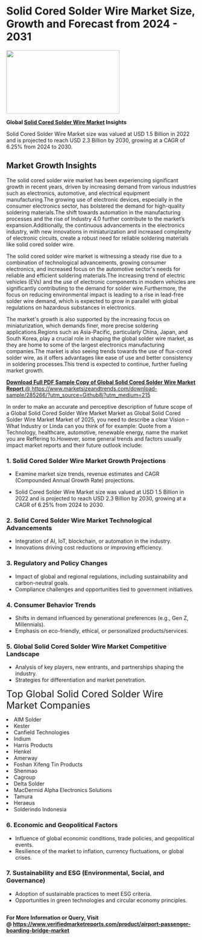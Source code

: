 <H1>Solid Cored Solder Wire Market Size, Growth and Forecast from 2024 - 2031</H1><img class="aligncenter size-medium wp-image-584254" src="https://thirdeyenews.in/wp-content/uploads/2024/09/Global-Market-Research-300x168.jpeg" alt="" width="300" height="168" /><p><strong>Global&nbsp;<a href="https://www.marketsizeandtrends.com/download-sample/285266/?utm_source=Github8j?utm_medium=215">Solid Cored Solder Wire Market</a> Insights</strong></p><p>Solid Cored Solder Wire Market size was valued at USD 1.5 Billion in 2022 and is projected to reach USD 2.3 Billion by 2030, growing at a CAGR of 6.25% from 2024 to 2030.</p><p><h2>Market Growth Insights</h2> <p>The solid cored solder wire market has been experiencing significant growth in recent years, driven by increasing demand from various industries such as electronics, automotive, and electrical equipment manufacturing.The growing use of electronic devices, especially in the consumer electronics sector, has bolstered the demand for high-quality soldering materials.The shift towards automation in the manufacturing processes and the rise of Industry 4.0 further contribute to the market’s expansion.Additionally, the continuous advancements in the electronics industry, with new innovations in miniaturization and increased complexity of electronic circuits, create a robust need for reliable soldering materials like solid cored solder wire.</p> <p><a href="#"></a></p> <p>The solid cored solder wire market is witnessing a steady rise due to a combination of technological advancements, growing consumer electronics, and increased focus on the automotive sector's needs for reliable and efficient soldering materials.The increasing trend of electric vehicles (EVs) and the use of electronic components in modern vehicles are significantly contributing to the demand for solder wire.Furthermore, the focus on reducing environmental impact is leading to a rise in lead-free solder wire demand, which is expected to grow in parallel with global regulations on hazardous substances in electronics.</p> <p>The market's growth is also supported by the increasing focus on miniaturization, which demands finer, more precise soldering applications.Regions such as Asia-Pacific, particularly China, Japan, and South Korea, play a crucial role in shaping the global solder wire market, as they are home to some of the largest electronics manufacturing companies.The market is also seeing trends towards the use of flux-cored solder wire, as it offers advantages like ease of use and better consistency in soldering processes.This trend is expected to continue, further fueling market growth.</p> <p><a href="#"></p><p><span class=""><strong>Download Full PDF Sample Copy of Global Solid Cored Solder Wire Market Report</strong> @ <a href="https://www.marketsizeandtrends.com/download-sample/285266/?utm_source=Github8j?utm_medium=215" target="_blank">https://www.marketsizeandtrends.com/download-sample/285266/?utm_source=Github8j?utm_medium=215</a></span></p><p>In order to make an accurate and perceptive description of future scope of a Global&nbsp;Solid Cored Solder Wire Market Market as Global&nbsp;Solid Cored Solder Wire Market Market of 2025, you need to describe a clear Vision &ndash; What Industry or Linda can you think of for example: Quote from a Technology, healthcare, automotive, renewable energy, name the market you are Reffering to.However, some general trends and factors usually impact market reports and their future outlook include:</p><h3>1.&nbsp;<strong>Solid Cored Solder Wire Market Growth Projections</strong></h3><ul><li>Examine market size trends, revenue estimates and CAGR (Compounded Annual Growth Rate) projections.</li><li><p>Solid Cored Solder Wire Market size was valued at USD 1.5 Billion in 2022 and is projected to reach USD 2.3 Billion by 2030, growing at a CAGR of 6.25% from 2024 to 2030.</p></li></ul><h3>2.&nbsp;<strong>Solid Cored Solder Wire Market Technological Advancements</strong></h3><ul><li>Integration of AI, IoT, blockchain, or automation in the industry.</li><li>Innovations driving cost reductions or improving efficiency.</li></ul><h3>3.&nbsp;<strong>Regulatory and Policy Changes</strong></h3><ul><li>Impact of global and regional regulations, including sustainability and carbon-neutral goals.</li><li>Compliance challenges and opportunities tied to government initiatives.</li></ul><h3>4.&nbsp;<strong>Consumer Behavior Trends</strong></h3><ul><li>Shifts in demand influenced by generational preferences (e.g., Gen Z, Millennials).</li><li>Emphasis on eco-friendly, ethical, or personalized products/services.</li></ul><h3>5.&nbsp;<strong>Global Solid Cored Solder Wire Market Competitive Landscape</strong></h3><ul><li>Analysis of key players, new entrants, and partnerships shaping the industry.</li><li>Strategies for differentiation and market penetration.</li></ul><p data-pm-slice="1 1 []"><span style="color: inherit; font-family: inherit; font-size: 25px;">Top Global Solid Cored Solder Wire Market Companies</span></p><div class="" data-test-id=""><p><li>AIM Solder</li><li> Kester</li><li> Canfield Technologies</li><li> Indium</li><li> Harris Products</li><li> Henkel</li><li> Amerway</li><li> Foshan Xifeng Tin Products</li><li> Shenmao</li><li> Cagroup</li><li> Delta Solder</li><li> MacDermid Alpha Electronics Solutions</li><li> Tamura</li><li> Heraeus</li><li> Solderindo Indonesia</li></p></div><h3>6.&nbsp;<strong>Economic and Geopolitical Factors</strong></h3><ul><li>Influence of global economic conditions, trade policies, and geopolitical events.</li><li>Resilience of the market to inflation, currency fluctuations, or global crises.</li></ul><h3>7.&nbsp;<strong>Sustainability and ESG (Environmental, Social, and Governance)</strong></h3><ul><li>Adoption of sustainable practices to meet ESG criteria.</li><li>Opportunities in green technologies and circular economy principles.</li></ul><h2><strong style="font-size: 14px;">For More Information or Query, Visit @&nbsp;</strong><a style="background-color: #ffffff; font-size: 14px;" href="https://www.marketsizeandtrends.com/report/solid-cored-solder-wire-market/" target="_blank">https://www.verifiedmarketreports.com/product/airport-passenger-boarding-bridge-market</a></h2>